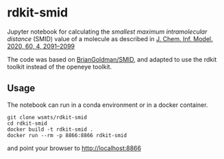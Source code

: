 # rdkit-smid
Jupyter notebook for calculating the *smallest maximum intramolecular distance* (SMID) value of a molecule as described in [J. Chem. Inf. Model. 2020, 60, 4, 2091–2099](https://doi.org/10.1021/acs.jcim.9b00692)

The code was based on [BrianGoldman/SMID](https://github.com/BrianGoldman/SMID), and adapted to use the rdkit toolkit instead of the openeye toolkit.

## Usage
The notebook can run in a conda environment or in a docker container.

    git clone wsmts/rdkit-smid
    cd rdkit-smid
    docker build -t rdkit-smid .
    docker run --rm -p 8866:8866 rdkit-smid

and point your browser to <http://localhost:8866>
